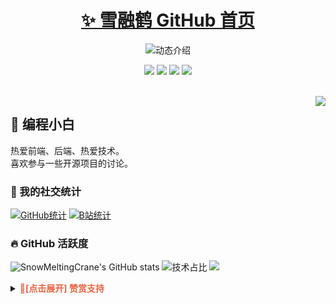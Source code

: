 <p align="center">
  <h1 align="center"><a href="https://github.com/SnowMeltingCrane">✨ 雪融鹤 GitHub 首页</a></h1>
</p>

<p align="center">
  <img src="https://readme-typing-svg.demolab.com/?lines=大家好，我是雪融鹤;欢迎来到我的 GitHub!&font=Fira%20Code&center=true&width=380&height=50&duration=4000&pause=1000" alt="动态介绍">
</p>

<p align="center">
  <img src="https://img.shields.io/static/v1?label=Program&message=Vue&color=blue"/>
  <img src="https://img.shields.io/static/v1?label=Language&message=JavaScript&color=yellow"/>
  <a href="https://space.bilibili.com/337439992"><img src="https://img.shields.io/static/v1?label=Video&message=Bilibili&color=pink"/></a>
  <a href="https://mp.weixin.qq.com/s/NfkT7BvdkNDLCcbmyl0AMg
"><img src="https://img.shields.io/static/v1?label=Blog&message=WeChat&color=green"/></a>
</p>
<br>

<img align="right" src="https://moe-counter.glitch.me/get/@:SnowMeltingCrane?theme=rule34">

## 🧸 编程小白

热爱前端、后端、热爱技术。<br>喜欢参与一些开源项目的讨论。
<br>

### 💞 我的社交统计

[![GitHub统计](https://stats.justsong.cn/api/github?username=SnowMeltingCrane&theme=dark&lang=zh-CN)](https://github.com/SnowMeltingCrane)
[![B站统计](https://stats.justsong.cn/api/bilibili/?id=100827230&theme=dark&lang=zh-CN)](https://space.bilibili.com/100827230)
<br>

### 🔥 GitHub 活跃度

![SnowMeltingCrane's GitHub stats](https://github-readme-stats.vercel.app/api?username=SnowMeltingCrane&custom_title=雪融鹤的统计数据&show_icons=true&bg_color=30,e96443,904e95&title_color=fff&text_color=fff&icon_color=fff)
![技术占比](https://github-readme-stats.vercel.app/api/top-langs/?username=SnowMeltingCrane&layout=compact&langs_count=8&custom_title=技术占比&show_icons=true&bg_color=30,e96443,904e95&title_color=fff&text_color=fff&icon_color=fff)
![](https://github-readme-activity-graph.vercel.app/graph?username=SnowMeltingCrane&theme=dracula&custom_title=雪融鹤的心电图&radius=10)
<br>

<details>
  <summary><strong style="color:#e96443;">👀[点击展开] 赞赏支持 </strong></summary>
  <img align="center" src="img/微信.jpg" alt="微信赞赏" width="30%">
  <img align="center" src="img/支付宝.jpg" alt="支付宝赞赏" width="30%">
</details>